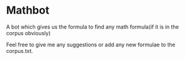 # Mathbot

A bot which gives us the formula to find any math formula(if it is in the corpus obviously)

Feel free to give me any suggestions or add any new formulae to the corpus.txt.
